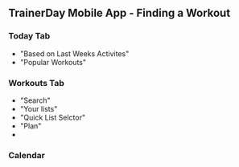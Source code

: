 ## TrainerDay Mobile App - Finding a Workout

### Today Tab
- "Based on Last Weeks Activites"
- "Popular Workouts"


### Workouts Tab
- "Search"
- "Your lists"
- "Quick List Selctor"
- "Plan"
-
### Calendar


